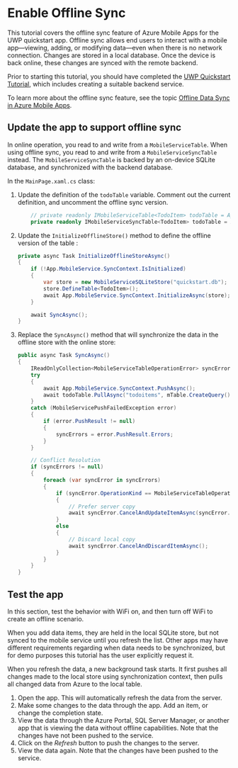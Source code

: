 # Enable Offline Sync

This tutorial covers the offline sync feature of Azure Mobile Apps for the UWP quickstart app. Offline sync allows end users to interact with a mobile app&mdash;viewing, adding, or modifying data&mdash;even when there is no network connection. Changes are stored in a local database. Once the device is back online, these changes are synced with the remote backend.

Prior to starting this tutorial, you should have completed the [UWP Quickstart Tutorial](./index.md), which includes creating a suitable backend service.

To learn more about the offline sync feature, see the topic [Offline Data Sync in Azure Mobile Apps](../../howto/datasync.md).

## Update the app to support offline sync

In online operation, you read to and write from a `MobileServiceTable`.  When using offline sync, you read to and write from a `MobileServiceSyncTable` instead.  The `MobileServiceSyncTable` is backed by an on-device SQLite database, and synchronized with the backend database.

In the `MainPage.xaml.cs` class:

1. Update the definition of the `todoTable` variable.  Comment out the current definition, and uncomment the offline sync version.

    ``` csharp linenums="31"
        // private readonly IMobileServiceTable<TodoItem> todoTable = App.MobileService.GetTable<TodoItem>();
        private readonly IMobileServiceSyncTable<TodoItem> todoTable = App.MobileService.GetSyncTable<TodoItem>();
    ```

2. Update the `InitializeOfflineStore()` method to define the offline version of the table :

    ``` csharp linenums="131"
    private async Task InitializeOfflineStoreAsync()
    {
        if (!App.MobileService.SyncContext.IsInitialized) 
        {
            var store = new MobileServiceSQLiteStore("quickstart.db");
            store.DefineTable<TodoItem>();
            await App.MobileService.SyncContext.InitializeAsync(store);
        }

        await SyncAsync();
    }
    ```

3. Replace the `SyncAsync()` method that will synchronize the data in the offline store with the online store:

    ``` csharp linenums="140"
    public async Task SyncAsync()
    {
        IReadOnlyCollection<MobileServiceTableOperationError> syncErrors = null;
        try
        {
            await App.MobileService.SyncContext.PushAsync();
            await todoTable.PullAsync("todoitems", mTable.CreateQuery());
        }
        catch (MobileServicePushFailedException error)
        {
            if (error.PushResult != null)
            {
                syncErrors = error.PushResult.Errors;
            }
        }

        // Conflict Resolution
        if (syncErrors != null)
        {
            foreach (var syncError in syncErrors)
            {
                if (syncError.OperationKind == MobileServiceTableOperationKind.Update && syncError.Result != null)
                {
                    // Prefer server copy
                    await syncError.CancelAndUpdateItemAsync(syncError.Result);
                }
                else
                {
                    // Discard local copy
                    await syncError.CancelAndDiscardItemAsync();
                }
            }
        }
    }
    ``` 

## Test the app

In this section, test the behavior with WiFi on, and then turn off WiFi to create an offline scenario.  

When you add data items, they are held in the local SQLite store, but not synced to the mobile service until you refresh the list. Other apps may have different requirements regarding when data needs to be synchronized, but for demo purposes this tutorial has the user explicitly request it.

When you refresh the data, a new background task starts. It first pushes all changes made to the local store using synchronization context, then pulls all changed data from Azure to the local table.

1. Open the app.  This will automatically refresh the data from the server.
2. Make some changes to the data through the app.  Add an item, or change the completion state.
3. View the data through the Azure Portal, SQL Server Manager, or another app that is viewing the data without offline capabilities.  Note that the changes have not been pushed to the service.
4. Click on the _Refresh_ button to push the changes to the server.
5. View the data again.  Note that the changes have been pushed to the service.
